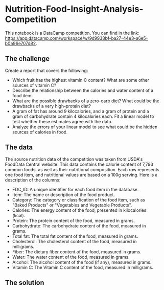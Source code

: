 # Nutrition-Food-Insight-Analysis-Competition

This notebook is a DataCamp competition. You can find in the link: https://app.datacamp.com/workspace/w/9d9933bf-ba27-44e3-a6e5-b0a96e707d82.

## The challenge
Create a report that covers the following:
- Which fruit has the highest vitamin C content? What are some other sources of vitamin C?
- Describe the relationship between the calories and water content of a food item.
- What are the possible drawbacks of a zero-carb diet? What could be the drawbacks of a very high-protein diet?
- A gram of fat has around 9 kilocalories, and a gram of protein and a gram of carbohydrate contain 4 kilocalories each. Fit a linear model to test whether these estimates agree with the data.
- Analyze the errors of your linear model to see what could be the hidden sources of calories in food.

## The data
The source nutrition data of the competition was taken from USDA's FoodData Central website.
This data contains the calorie content of 7,793 common foods, as well as their nutritional composition. Each row represents one food item, and nutritional values are based on a 100g serving. Here is a description of the columns:
- FDC_ID: A unique identifier for each food item in the database.
- Item: The name or description of the food product.
- Category: The category or classification of the food item, such as "Baked Products" or "Vegetables and Vegetable Products".
- Calories: The energy content of the food, presented in kilocalories (kcal).
- Protein: The protein content of the food, measured in grams.
- Carbohydrate: The carbohydrate content of the food, measured in grams.
- Total fat: The total fat content of the food, measured in grams.
- Cholesterol: The cholesterol content of the food, measured in milligrams.
- Fiber: The dietary fiber content of the food, measured in grams.
- Water: The water content of the food, measured in grams.
- Alcohol: The alcohol content of the food (if any), measured in grams.
- Vitamin C: The Vitamin C content of the food, measured in milligrams.

## The solution

